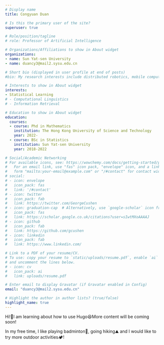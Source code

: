 ```yaml
---
# Display name
title: Congyuan Duan

# Is this the primary user of the site?
superuser: true

# Role/position/tagline
# role: Professor of Artificial Intelligence

# Organizations/Affiliations to show in About widget
organizations:
- name: Sun Yat-sen University
- name: duancy3@mail2.sysu.edu.cn

# Short bio (displayed in user profile at end of posts)
#bio: My research interests include distributed robotics, mobile computing and programmable  matter.

# Interests to show in About widget
interests:
- Statistical Learning
# - Computational Linguistics
# - Information Retrieval

# Education to show in About widget
education:
  courses:
  - course: Phd in Mathematics
    institution: The Hong Kong University of Science and Technology
    year: 2022-
  - course: BSc in Statistics
    institution: Sun Yat-sen University
    year: 2018-2022

# Social/Academic Networking
# For available icons, see: https://wowchemy.com/docs/getting-started/page-builder/#icons
#   For an email link, use "fas" icon pack, "envelope" icon, and a link in the
#   form "mailto:your-email@example.com" or "/#contact" for contact widget.
# social:
# - icon: envelope
#   icon_pack: fas
#   link: '/#contact'
# - icon: twitter
#   icon_pack: fab
#   link: https://twitter.com/GeorgeCushen
# - icon: graduation-cap  # Alternatively, use `google-scholar` icon from `ai` icon pack
#   icon_pack: fas
#   link: https://scholar.google.co.uk/citations?user=sIwtMXoAAAAJ
# - icon: github
#   icon_pack: fab
#   link: https://github.com/gcushen
# - icon: linkedin
#   icon_pack: fab
#   link: https://www.linkedin.com/

# Link to a PDF of your resume/CV.
# To use: copy your resume to `static/uploads/resume.pdf`, enable `ai` icons in `params.toml`, 
# and uncomment the lines below.
# - icon: cv
#   icon_pack: ai
#   link: uploads/resume.pdf

# Enter email to display Gravatar (if Gravatar enabled in Config)
email: "duancy3@mail2.sysu.edu.cn"

# Highlight the author in author lists? (true/false)
highlight_name: true
---
```


Hi!:wave:I am learning about how to use Hugo:laughing:More content will be coming soon!

In my free time, I like playing badminton:badminton:, going hiking:mountain: and I would like to try more outdoor activities:camping:!

